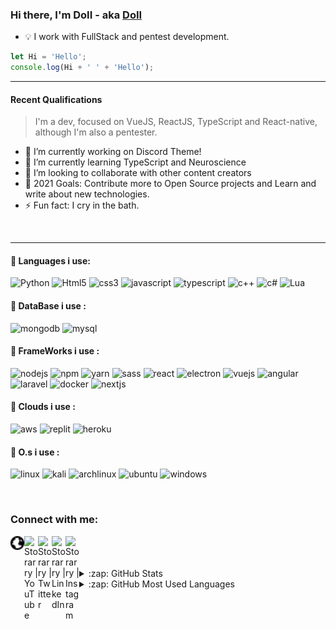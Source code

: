 ### Hi there, I'm DoII - aka [DoII](http://www.freezy.space/)


- :bulb: I work with FullStack and pentest development.

```js
let Hi = 'Hello';
console.log(Hi + ' ' + 'Hello');
```

---

#### Recent Qualifications

> I'm a dev, focused on VueJS, ReactJS, TypeScript and React-native, although I'm also a pentester.

- 🔭 I’m currently working on Discord Theme!
- 🌱 I’m currently learning TypeScript and Neuroscience
- 👯 I’m looking to collaborate with other content creators
- 🥅 2021 Goals: Contribute more to Open Source projects and Learn and write about new technologies.
- ⚡ Fun fact: I cry in the bath.

<br>

---

#### :electric_plug: Languages i use:
![Python](https://img.shields.io/badge/Python-FFD43B?style=for-the-badge&logo=python&logoColor=darkgreen)
![Html5](https://img.shields.io/badge/HTML5-E34F26?style=for-the-badge&logo=html5&logoColor=white)
![css3](https://img.shields.io/badge/CSS3-1572B6?style=for-the-badge&logo=css3&logoColor=white)
![javascript](https://img.shields.io/badge/JavaScript-F7DF1E?style=for-the-badge&logo=javascript&logoColor=black)
![typescript](https://img.shields.io/badge/TypeScript-007ACC?style=for-the-badge&logo=typescript&logoColor=white)
![c++](https://img.shields.io/badge/C%2B%2B-00599C?style=for-the-badge&logo=c%2B%2B&logoColor=white)
![c#](https://img.shields.io/badge/C%23-239120?style=for-the-badge&logo=c-sharp&logoColor=white)
![Lua](https://img.shields.io/badge/Lua-2C2D72?style=for-the-badge&logo=lua&logoColor=white)


#### :electric_plug: DataBase i use : 
![mongodb](https://img.shields.io/badge/MongoDB-4EA94B?style=for-the-badge&logo=mongodb&logoColor=white)
![mysql](https://img.shields.io/badge/MySQL-00000F?style=for-the-badge&logo=mysql&logoColor=white)

#### :electric_plug: FrameWorks i use : 
![nodejs](https://img.shields.io/badge/Node.js-339933?style=for-the-badge&logo=nodedotjs&logoColor=white)
![npm](https://img.shields.io/badge/npm-CB3837?style=for-the-badge&logo=npm&logoColor=white)
![yarn](https://img.shields.io/badge/Yarn-2C8EBB?style=for-the-badge&logo=yarn&logoColor=white)
![sass](https://img.shields.io/badge/Sass-CC6699?style=for-the-badge&logo=sass&logoColor=white)
![react](https://img.shields.io/badge/React-20232A?style=for-the-badge&logo=react&logoColor=61DAFB)
![electron](https://img.shields.io/badge/Electron-2B2E3A?style=for-the-badge&logo=electron&logoColor=9FEAF9)
![vuejs](https://img.shields.io/badge/Vue.js-35495E?style=for-the-badge&logo=vuedotjs&logoColor=4FC08D)
![angular](https://img.shields.io/badge/Angular-DD0031?style=for-the-badge&logo=angular&logoColor=white)
![laravel](https://img.shields.io/badge/Laravel-FF2D20?style=for-the-badge&logo=laravel&logoColor=white)
![docker](https://img.shields.io/badge/Docker-2CA5E0?style=for-the-badge&logo=docker&logoColor=white)
![nextjs](https://img.shields.io/badge/next.js-000000?style=for-the-badge&logo=nextdotjs&logoColor=white)

#### :electric_plug: Clouds i use : 
![aws](https://img.shields.io/badge/Amazon_AWS-232F3E?style=for-the-badge&logo=amazon-aws&logoColor=white)
![replit](https://img.shields.io/badge/replit-667881?style=for-the-badge&logo=replit&logoColor=white)
![heroku](https://img.shields.io/badge/Heroku-430098?style=for-the-badge&logo=heroku&logoColor=white)

#### :electric_plug: O.s i use : 

![linux](https://img.shields.io/badge/Linux-FCC624?style=for-the-badge&logo=linux&logoColor=black)
![kali](https://img.shields.io/badge/Kali_Linux-557C94?style=for-the-badge&logo=kali-linux&logoColor=white)
![archlinux](https://img.shields.io/badge/Arch_Linux-1793D1?style=for-the-badge&logo=arch-linux&logoColor=white)
![ubuntu](https://img.shields.io/badge/Ubuntu-E95420?style=for-the-badge&logo=ubuntu&logoColor=white)
![windows](https://img.shields.io/badge/Windows-0078D6?style=for-the-badge&logo=windows&logoColor=white)

<br>

### Connect with me:


[<img align="left" alt="starrymoon" width="22px" src="https://raw.githubusercontent.com/iconic/open-iconic/master/svg/globe.svg" />][website]
[<img align="left" alt="Storarry | YouTube" width="22px" src="https://cdn.jsdelivr.net/npm/simple-icons@v3/icons/youtube.svg" />][youtube]
[<img align="left" alt="Storarry | Twitter" width="22px" src="https://cdn.jsdelivr.net/npm/simple-icons@v3/icons/twitter.svg" />][twitter]
[<img align="left" alt="Storarry | LinkedIn" width="22px" src="https://cdn.jsdelivr.net/npm/simple-icons@v3/icons/linkedin.svg" />][linkedin]
[<img align="left" alt="Storarry | Instagram" width="22px" src="https://cdn.jsdelivr.net/npm/simple-icons@v3/icons/instagram.svg" />][instagram]

<br>
<br>
<br>

<details>
  <summary>:zap: GitHub Stats</summary>
<p align="center">
  <img src="https://github-readme-stats.vercel.app/api?username=freezywt&show_icons=true">
</p>
</details>

<details>
  <summary>:zap: GitHub Most Used Languages</summary>
<p align="center">
  <img src="https://github-readme-stats.vercel.app/api/top-langs/?username=freezywt&hide=batchfile" />
</p>
</details>


[website]: http://www.starrymoon.space/
[course]: http://www.starrymoon.space/
[twitter]: https://twitter.com/storarry
[youtube]: https://www.youtube.com/channel/UCD-uNGjXawj6ipDoXd9NfnQ
[instagram]: https://instagram.com/kkkjmathh
[linkedin]: https://www.linkedin.com/in/matheus-fernandes-1890a1219/
